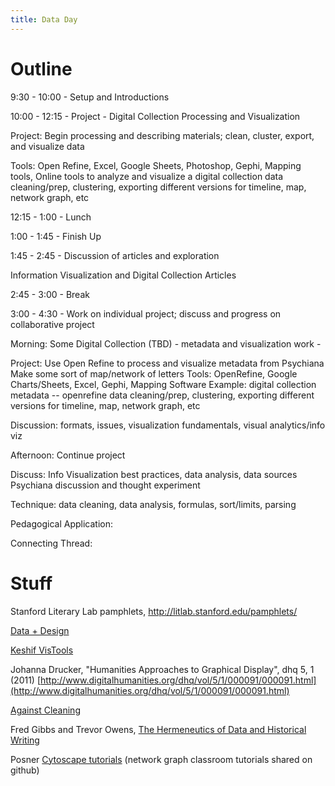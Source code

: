 ```yaml
---
title: Data Day
---
```


# Outline

9:30 - 10:00 - Setup and Introductions

10:00 - 12:15 - Project - Digital Collection Processing and Visualization

Project: Begin processing and describing materials; clean, cluster, export, and visualize data

Tools: Open Refine, Excel, Google Sheets, Photoshop, Gephi, Mapping tools, Online tools to analyze and visualize a digital collection
data cleaning/prep, clustering, exporting different versions for timeline, map, network graph, etc 

12:15 - 1:00 - Lunch

1:00 - 1:45 - Finish Up 

1:45 - 2:45 - Discussion of articles and exploration 

Information Visualization and Digital Collection Articles 

2:45 - 3:00 - Break

3:00 - 4:30 - Work on individual project; discuss and progress on collaborative project

Morning:
Some Digital Collection (TBD) - metadata and visualization work  - 

Project: Use Open Refine to process and visualize metadata from Psychiana
     Make some sort of map/network of letters
Tools: OpenRefine, Google Charts/Sheets, Excel, Gephi, Mapping Software 
Example: digital collection metadata -- openrefine data cleaning/prep, clustering, exporting different versions for timeline, map, network graph, etc 

Discussion: formats, issues, visualization fundamentals, visual analytics/info viz

Afternoon: 
Continue project

Discuss: Info Visualization best practices, data analysis, data sources
Psychiana discussion  and thought experiment

Technique: data cleaning, data analysis, formulas, sort/limits, parsing

Pedagogical Application: 

Connecting Thread:

# Stuff

Stanford Literary Lab pamphlets, http://litlab.stanford.edu/pamphlets/ 

[Data + Design](https://infoactive.co/data-design)

[Keshif VisTools](https://keshif.me/demo/VisTools)

Johanna Drucker, "Humanities Approaches to Graphical Display", dhq 5, 1 (2011) [http://www.digitalhumanities.org/dhq/vol/5/1/000091/000091.html](http://www.digitalhumanities.org/dhq/vol/5/1/000091/000091.html)

[Against Cleaning](http://curatingmenus.org/articles/against-cleaning/)

 Fred Gibbs and Trevor Owens, [The Hermeneutics of Data and Historical Writing](http://quod.lib.umich.edu/d/dh/12230987.0001.001/1:7/--writing-history-in-the-digital-age?g=dculture;rgn=div1;view=fulltext;xc=1#7.3)

 Posner [Cytoscape tutorials](https://github.com/miriamposner/cytoscape_tutorials) (network graph classroom tutorials shared on github)
